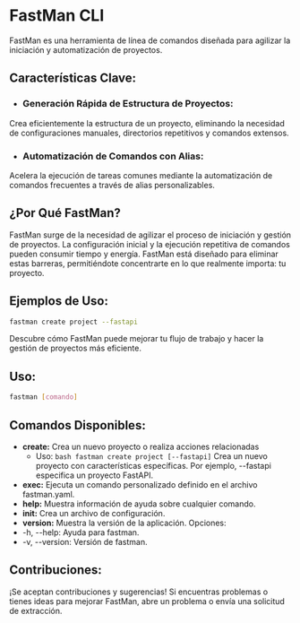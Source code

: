 # FastMan CLI

FastMan es una herramienta de línea de comandos diseñada para agilizar la iniciación y automatización de proyectos.

## Características Clave:
- ### Generación Rápida de Estructura de Proyectos:
Crea eficientemente la estructura de un proyecto, eliminando la necesidad de configuraciones manuales, directorios repetitivos y comandos extensos.
- ### Automatización de Comandos con Alias:
Acelera la ejecución de tareas comunes mediante la automatización de comandos frecuentes a través de alias personalizables.

## ¿Por Qué FastMan?
FastMan surge de la necesidad de agilizar el proceso de iniciación y gestión de proyectos. La configuración inicial y la ejecución repetitiva de comandos pueden consumir tiempo y energía. FastMan está diseñado para eliminar estas barreras, permitiéndote concentrarte en lo que realmente importa: tu proyecto.

## Ejemplos de Uso:
```bash
fastman create project --fastapi
```

Descubre cómo FastMan puede mejorar tu flujo de trabajo y hacer la gestión de proyectos más eficiente.

## Uso:
```bash
fastman [comando]
```
## Comandos Disponibles:
- **create:** Crea un nuevo proyecto o realiza acciones relacionadas
    - Uso: ```bash fastman create project [--fastapi]```
        Crea un nuevo proyecto con características específicas. Por ejemplo, --fastapi especifica un proyecto FastAPI.
- **exec:** Ejecuta un comando personalizado definido en el archivo fastman.yaml.
- **help:** Muestra información de ayuda sobre cualquier comando.
- **init:** Crea un archivo de configuración.
- **version:** Muestra la versión de la aplicación.
Opciones:
- -h, --help: Ayuda para fastman.
- -v, --version: Versión de fastman.

## Contribuciones:
¡Se aceptan contribuciones y sugerencias! Si encuentras problemas o tienes ideas para mejorar FastMan, abre un problema o envía una solicitud de extracción.